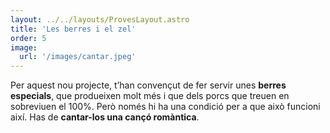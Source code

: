 ```yaml
---
layout: ../../layouts/ProvesLayout.astro
title: 'Les berres i el zel'
order: 5
image:
  url: '/images/cantar.jpeg'
---
```


Per aquest nou projecte, t’han convençut de fer servir unes **berres especials**, que produeixen molt més i que dels porcs que treuen en sobreviuen el 100%. Però només hi ha una condició per a que això funcioni així. Has de **cantar-los una cançó romàntica**.
